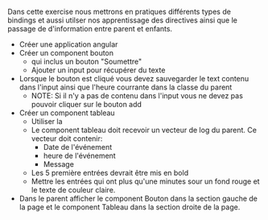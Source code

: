 Dans cette exercise nous mettrons en pratiques différents types de bindings et aussi utilser nos apprentissage des directives ainsi que le passage de d'information entre parent et enfants.

* Créer une application angular
* Créer un component bouton
  * qui inclus un bouton "Soumettre"
  * Ajouter un input pour récupérer du texte
* Lorsque le bouton est cliqué vous devez sauvegarder le text contenu dans l'input ainsi que l'heure courrante dans la classe du parent
  * NOTE: Si il n'y a pas de contenu dans l'input vous ne devez pas pouvoir cliquer sur le bouton add
* Créer un component tableau
  * Utiliser la
  * Le component tableau doit recevoir un vecteur de log du parent. Ce vecteur doit contenir:
    * Date de l'événement
    * heure de l'événement
    * Message
  * Les 5 première entrées devrait être mis en bold
  * Mettre les entrées qui ont plus qu'une minutes sour un fond rouge et le texte de couleur claire.
* Dans le parent afficher le component Bouton dans la section gauche de la page et le component Tableau dans la section droite de la page.
